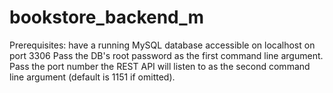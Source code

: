 # bookstore_backend_m

Prerequisites: have a running MySQL database accessible on localhost on port 3306
Pass the DB's root password as the first command line argument.
Pass the port number the REST API will listen to as the second command line argument (default is 1151 if omitted).
